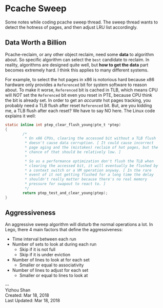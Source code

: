 # Pcache Sweep

Some notes while coding pcache sweep thread. The sweep thread wants to detect the hotness of pages, and then adjust LRU list accordingly.

## Data Worth a Billion

Pcache-reclaim, or any other object reclaim, need some __data__ to algorithm about. So specific algorithm can select the `best` candidate to reclaim. In reality, algorithms are designed quite well, but __how to get the data__ part becomes extremely hard. I think this applies to many different systems.

For example, to select the hot pages in x86 is notorious hard because x86 hardware only provides a `Referenced` bit for system software to reason about. To make it worse, `Referenced` bit is cached in TLB, which means CPU will _NOT_  set the `Referenced` bit even you reset in PTE, because CPU think the bit is already set. In order to get an _accurate_ hot pages tracking, you probably need a TLB flush after reset `Referenced` bit. But, are you kidding me, a TLB flush after each reset? We have to say NO here. The Linux code explains it well:
```c
static inline int ptep_clear_flush_young(pte_t *ptep)
{
        /*
         * On x86 CPUs, clearing the accessed bit without a TLB flush
         * doesn't cause data corruption. [ It could cause incorrect
         * page aging and the (mistaken) reclaim of hot pages, but the
         * chance of that should be relatively low. ]
         *
         * So as a performance optimization don't flush the TLB when
         * clearing the accessed bit, it will eventually be flushed by
         * a context switch or a VM operation anyway. [ In the rare
         * event of it not getting flushed for a long time the delay
         * shouldn't really matter because there's no real memory
         * pressure for swapout to react to. ]
         */
        return ptep_test_and_clear_young(ptep);
}
```

## Aggressiveness

An aggressive sweep algorithm will disturb the normal operations a lot. In Lego, there 4 main factors that define the aggressiveness:

- Time interval between each run
- Number of sets to look at during each run
	- Skip if it is not full
	- Skip if it is under eviction
- Number of lines to look at for each set
	- Smaller or equal to associativity
- Number of lines to adjust for each set
	- Smaller or equal to lines to look at

--  
Yizhou Shan  
Created: Mar 18, 2018  
Last Updated: Mar 18, 2018
